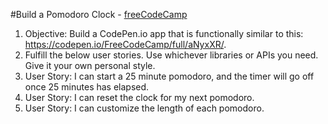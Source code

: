#Build a Pomodoro Clock  - [freeCodeCamp](https://www.freecodecamp.com/challenges/build-a-pomodoro-clock)

1. Objective: Build a CodePen.io app that is functionally similar to this: https://codepen.io/FreeCodeCamp/full/aNyxXR/.
2. Fulfill the below user stories. Use whichever libraries or APIs you need. Give it your own personal style.
3. User Story: I can start a 25 minute pomodoro, and the timer will go off once 25 minutes has elapsed.
4. User Story: I can reset the clock for my next pomodoro.
5. User Story: I can customize the length of each pomodoro.